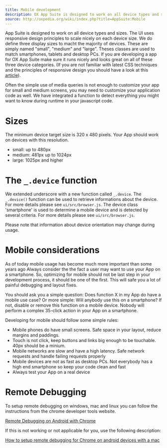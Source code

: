 ```yaml
---
title: Mobile development
description: OX App Suite is designed to work on all device types and sizes. The UI uses responsive design principles to scale nicely on each device size.
source: http://oxpedia.org/wiki/index.php?title=AppSuite:Mobile
---
```


App Suite is designed to work on all device types and sizes.
The UI uses responsive design principles to scale nicely on each device size.
We do define three display sizes to macht the majority of devices.
These are simply named "small", "medium" and "large".
Theses classes are used to match smartphones, tablets and desktop PCs.
If you are developing a app for OX App Suite make sure it runs nicely and looks great on all of these three device categories.
(If you are not familiar with latest CSS techniques and the principles of responsive design you should have a look at this [article](http://oxpedia.org/wiki/index.php?title=AppSuite:UI_developer_primer)).

Often the simple use of media queries is not enough to customize your app for small and medium screens, you may need to customize your application code as well.
We have integrated a function to detect everything you might want to know during runtime in your javascript code.

# Sizes

The minimum device target size is 320 x 480 pixels.
Your App should work on devices with this resolution.

- small: up to 480px
- medium: 481px up to 1024px
- large: 1025px and higher

# The `_.device` function

We extended underscore with a new function called `_.device`.
The `_.device()` function can be used to retrieve informations about the device.
For more details please see `ui/src/browser.js`.
The device class 'smartphone' is used to determine a mobile device and is detected by several criteria.
For more details please see `ui/src/browser.js`.

Please note that information about device orientation may change during usage.

# Mobile considerations

As of today mobile usage has become much more important than some years ago
Always consider the the fact a user may want to use your App on a smartphone.
So, optimizing for mobile should not be last step in your development process, it should be one of the first.
This will safe you a lot of painful debugging and layout fixes.

You should ask you a simple question: Does function X in my App do have a mobile use case?
Or more simple: Will anybody use this on a smartphone?
If not, disable or remove this function on a mobile device.
Nobody will perform a complex 35-click action in your App on a smartphone.

Developing for mobile should follow some simple rules:

- Mobile phones do have small screens. Safe space in your layout, reduce margins and paddings.
- Touch is not click, keep buttons and links big enough to be touchable. 40px should be a minium.
- Mobile networks are slow and have a high latency. Safe network requests and handle failing requests properly
- Mobile devices are not as fast as desktop PCs. Not everybody has a high end smartphone so keep your code clean and fast
- Always test your App on a real device

# Remote Debugging

To setup remote debugging on windows, mac and linux you can follow the instructions from the chrome developer tools website.

[Remote Debugging on Android with Chrome](https://developer.chrome.com/devtools/docs/remote-debugging)

If this is not working or not applicable for you, use the following description:

[How to setup remote debugging for Chrome on android devices with a mac](../miscellaneous/debugging-mobile-devices)
